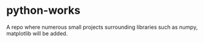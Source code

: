 # python-works
A repo where numerous small projects surrounding libraries such as numpy, matplotlib will be added.
